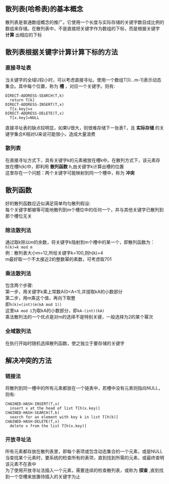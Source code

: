 ## 散列表(哈希表)的基本概念
散列表是普通数组概念的推广。它使用一个长度与实际存储的关键字数目成比例的数组来存储。在散列表中，不是直接把关键字作为数组的下标，而是根据关键字 __计算__ 出相应的下标
## 散列表根据关键字计算计算下标的方法
### 直接寻址表
当关键字的全域U较小时，可以考虑直接寻址。使用一个数组T[0...m-1]表示动态集合。其中每个位置，称为 __槽__ ，对应一个关键字。则有:  
```
DIRECT-ADDRESS-SEARCH(T,k)
  return T[k]
DIRECT-ADDRESS-INSERT(T,x)
  T[x.key]=x
DIRECT-ADDRESS-DELETE(T,x)
  T[x.key]=NULL
```
直接寻址表的缺点较明显，如果U很大，则很难存储下一张表T，且 __实际存储__ 的关键字集合K相对U来说可能很小，造成大量浪费
### 散列表
在直接寻址方式下，具有关键字k的元素被放在槽k中。在散列方式下，该元素存放在槽h(k)中，即利用 __散列函数__ h,由关键字k计算出槽的位置  
这里存在一个问题：两个关键字可能映射到同一个槽中，称为 __冲突__   
## 散列函数
好的散列函数应近似满足简单均匀散列假设:  
每个关键字都被等可能地散列到m个槽位中的任何一个，并与其他关键字已散列到那个槽位无关
### 除法散列法
通过取k除以m的余数，将关键字k隐射到m个槽中的某一个，即散列函数为：```h(k)=k mod m```     
例：散列表大小m=12,所给关键字k=100,则h(k)=4  
m最好取一个不太接近2的整数幂的素数，可考虑取701
### 乘法散列法
包含两个步骤:  
第一步，用关键字k乘上常数A(0<A<1),并提取kA的小数部分  
第二步，用m乘这个值，再向下取整  
即```h(k)=(int)(m(kA mod 1))```  
这里```kA mod 1```为取kA的小数部分，即```kA-(int)(kA)```  
乘法散列法的一个优点是对m的选择不是特别关键，一般选择为2的某个幂次  
### 全域散列法
在执行开始时随机选择散列函数，使之独立于要存储的关键字
## 解决冲突的方法
### 链接法
将散列到同一槽中的所有元素都放在一个链表中，若槽中没有元素则指向NULL，则有:
```
CHAINED-HASH-INSERT(T,x)
  insert x at the head of list T[h(x.key)]
CHAINED-HASH-SEARCH(T,k)
  search for an element with key k in list T[h(k)]
CHAINED-HASH-DELETE(T,x)
  delete x from the list T[h(x.key)]
```
### 开放寻址法
所有元素都存放在散列表里，即每个表项或包含动态集合的一个元素，或是NULL  
当查找某个元素时，要系统的检查所有的表项，直到找到所需的元素，或最终查明该元素不在表中  
为了使用开放寻址法插入一个元素，需要连续的检查散列表，或称为 __探查__ ,直到找到一个空槽来放置待插入的关键字为止  


